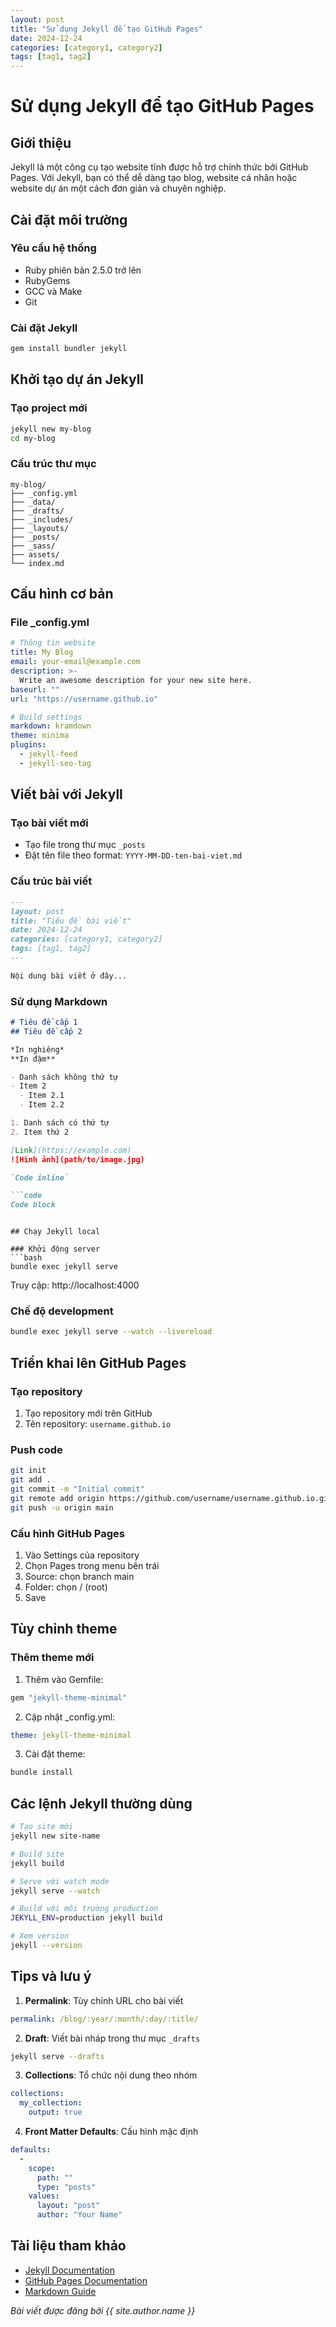 ```yaml
---
layout: post
title: "Sử dụng Jekyll để tạo GitHub Pages"
date: 2024-12-24
categories: [category1, category2]
tags: [tag1, tag2]
---
```


# Sử dụng Jekyll để tạo GitHub Pages

## Giới thiệu

Jekyll là một công cụ tạo website tĩnh được hỗ trợ chính thức bởi GitHub Pages. Với Jekyll, bạn có thể dễ dàng tạo blog, website cá nhân hoặc website dự án một cách đơn giản và chuyên nghiệp.

## Cài đặt môi trường

### Yêu cầu hệ thống
- Ruby phiên bản 2.5.0 trở lên
- RubyGems
- GCC và Make
- Git

### Cài đặt Jekyll
```bash
gem install bundler jekyll
```

## Khởi tạo dự án Jekyll

### Tạo project mới
```bash
jekyll new my-blog
cd my-blog
```

### Cấu trúc thư mục
```
my-blog/
├── _config.yml
├── _data/
├── _drafts/
├── _includes/
├── _layouts/
├── _posts/
├── _sass/
├── assets/
└── index.md
```

## Cấu hình cơ bản

### File _config.yml
```yaml
# Thông tin website
title: My Blog
email: your-email@example.com
description: >-
  Write an awesome description for your new site here.
baseurl: ""
url: "https://username.github.io"

# Build settings
markdown: kramdown
theme: minima
plugins:
  - jekyll-feed
  - jekyll-seo-tag
```

## Viết bài với Jekyll

### Tạo bài viết mới
- Tạo file trong thư mục `_posts`
- Đặt tên file theo format: `YYYY-MM-DD-ten-bai-viet.md`

### Cấu trúc bài viết
```markdown
---
layout: post
title: "Tiêu đề bài viết"
date: 2024-12-24
categories: [category1, category2]
tags: [tag1, tag2]
---

Nội dung bài viết ở đây...
```

### Sử dụng Markdown
```markdown
# Tiêu đề cấp 1
## Tiêu đề cấp 2

*In nghiêng*
**In đậm**

- Danh sách không thứ tự
- Item 2
  - Item 2.1
  - Item 2.2

1. Danh sách có thứ tự
2. Item thứ 2

[Link](https://example.com)
![Hình ảnh](path/to/image.jpg)

`Code inline`

```code
Code block
```
```

## Chạy Jekyll local

### Khởi động server
```bash
bundle exec jekyll serve
```
Truy cập: http://localhost:4000

### Chế độ development
```bash
bundle exec jekyll serve --watch --livereload
```

## Triển khai lên GitHub Pages

### Tạo repository
1. Tạo repository mới trên GitHub
2. Tên repository: `username.github.io`

### Push code
```bash
git init
git add .
git commit -m "Initial commit"
git remote add origin https://github.com/username/username.github.io.git
git push -u origin main
```

### Cấu hình GitHub Pages
1. Vào Settings của repository
2. Chọn Pages trong menu bên trái
3. Source: chọn branch main
4. Folder: chọn / (root)
5. Save

## Tùy chỉnh theme

### Thêm theme mới
1. Thêm vào Gemfile:
```ruby
gem "jekyll-theme-minimal"
```

2. Cập nhật _config.yml:
```yaml
theme: jekyll-theme-minimal
```

3. Cài đặt theme:
```bash
bundle install
```

## Các lệnh Jekyll thường dùng

```bash
# Tạo site mới
jekyll new site-name

# Build site
jekyll build

# Serve với watch mode
jekyll serve --watch

# Build với môi trường production
JEKYLL_ENV=production jekyll build

# Xem version
jekyll --version
```

## Tips và lưu ý

1. **Permalink**: Tùy chỉnh URL cho bài viết
```yaml
permalink: /blog/:year/:month/:day/:title/
```

2. **Draft**: Viết bài nháp trong thư mục `_drafts`
```bash
jekyll serve --drafts
```

3. **Collections**: Tổ chức nội dung theo nhóm
```yaml
collections:
  my_collection:
    output: true
```

4. **Front Matter Defaults**: Cấu hình mặc định
```yaml
defaults:
  -
    scope:
      path: ""
      type: "posts"
    values:
      layout: "post"
      author: "Your Name"
```

## Tài liệu tham khảo

- [Jekyll Documentation](https://jekyllrb.com/docs/)
- [GitHub Pages Documentation](https://docs.github.com/en/pages)
- [Markdown Guide](https://www.markdownguide.org/)

*Bài viết được đăng bởi {{ site.author.name }}*
